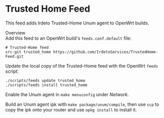 # Trusted Home Feed
This feed adds Irdeto Trusted-Home Unum agent to OpenWrt builds.


Overview    
Add this feed to an OpenWrt build's `feeds.conf.default` file:

```
# Trusted-Home feed
src-git trusted_home https://github.com/IrdetoServices/TrustedHome-Feed.git
```
Update the local copy of the Trusted-Home feed with the OpenWrt `feeds` script:

```
./scripts/feeds update trusted_home
./scripts/feeds install trusted_home
```
Enable the Unum agent in `make menuconfig` under *Network*.

Build an Unum agent ipk with `make package/unum/compile`, then use `scp` to copy the ipk onto your router and use `opkg install` to install it.
